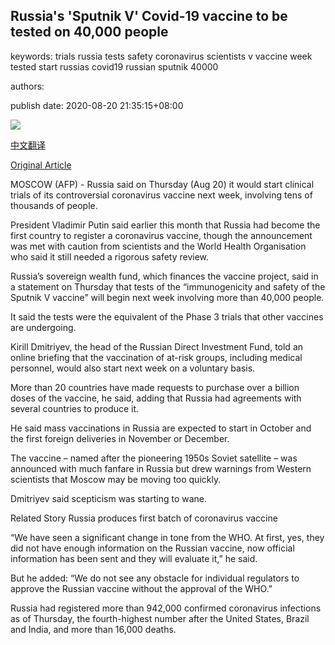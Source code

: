 ## Russia's 'Sputnik V' Covid-19 vaccine to be tested on 40,000 people

keywords: trials russia tests safety coronavirus scientists v vaccine week tested start russias covid19 russian sputnik 40000

authors: 

publish date: 2020-08-20 21:35:15+08:00

![](https://www.straitstimes.com/sites/default/files/styles/x_large/public/articles/2020/08/20/tl-vacc-e-200820.jpg?itok=653WRrHZ)

[中文翻译](Russia%27s%20%27Sputnik%20V%27%20Covid-19%20vaccine%20to%20be%20tested%20on%2040%2C000%20people_zh.md)

[Original Article](https://www.straitstimes.com/world/europe/russias-sputnik-v-covid-19-vaccine-to-be-tested-on-40000-people)

MOSCOW (AFP) - Russia said on Thursday (Aug 20) it would start clinical trials of its controversial coronavirus vaccine next week, involving tens of thousands of people.

President Vladimir Putin said earlier this month that Russia had become the first country to register a coronavirus vaccine, though the announcement was met with caution from scientists and the World Health Organisation who said it still needed a rigorous safety review.

Russia’s sovereign wealth fund, which finances the vaccine project, said in a statement on Thursday that tests of the “immunogenicity and safety of the Sputnik V vaccine” will begin next week involving more than 40,000 people.

It said the tests were the equivalent of the Phase 3 trials that other vaccines are undergoing.

Kirill Dmitriyev, the head of the Russian Direct Investment Fund, told an online briefing that the vaccination of at-risk groups, including medical personnel, would also start next week on a voluntary basis.

More than 20 countries have made requests to purchase over a billion doses of the vaccine, he said, adding that Russia had agreements with several countries to produce it.

He said mass vaccinations in Russia are expected to start in October and the first foreign deliveries in November or December.

The vaccine – named after the pioneering 1950s Soviet satellite – was announced with much fanfare in Russia but drew warnings from Western scientists that Moscow may be moving too quickly.

Dmitriyev said scepticism was starting to wane.

Related Story Russia produces first batch of coronavirus vaccine

“We have seen a significant change in tone from the WHO. At first, yes, they did not have enough information on the Russian vaccine, now official information has been sent and they will evaluate it,” he said.

But he added: “We do not see any obstacle for individual regulators to approve the Russian vaccine without the approval of the WHO.”

Russia had registered more than 942,000 confirmed coronavirus infections as of Thursday, the fourth-highest number after the United States, Brazil and India, and more than 16,000 deaths.
